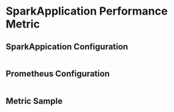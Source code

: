 # SparkApplication Performance Metric

## SparkAppication Configuration

```yaml
```

## Prometheus Configuration

```yaml
```

## Metric Sample

```
```
